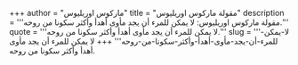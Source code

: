 +++
author = "ماركوس اوريليوس"
title = "مقولة ماركوس اوريليوس"
description = '''مقولة ماركوس اوريليوس: لا يمكن للمرء أن يجد مأوى أهدأ وأكثر سكونا من روحه.'''
quote = '''لا يمكن للمرء أن يجد مأوى أهدأ وأكثر سكونا من روحه.'''
slug = '''لا-يمكن-للمرء-أن-يجد-مأوى-أهدأ-وأكثر-سكونا-من-روحه'''
+++
لا يمكن للمرء أن يجد مأوى أهدأ وأكثر سكونا من روحه.
